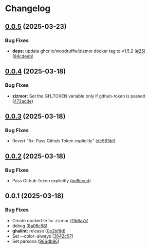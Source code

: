 # Changelog

## [0.0.5](https://github.com/koki-develop/github-actions-lint/compare/zizmor-v0.0.4...zizmor-v0.0.5) (2025-03-23)


### Bug Fixes

* **deps:** update ghcr.io/woodruffw/zizmor docker tag to v1.5.2 ([#25](https://github.com/koki-develop/github-actions-lint/issues/25)) ([84cdeeb](https://github.com/koki-develop/github-actions-lint/commit/84cdeeb5b74f177a21eb85d8a025b003bf30581d))

## [0.0.4](https://github.com/koki-develop/github-actions-lint/compare/zizmor-v0.0.3...zizmor-v0.0.4) (2025-03-18)


### Bug Fixes

* **zizmor:** Set the GH_TOKEN variable only if github-token is passed ([472acde](https://github.com/koki-develop/github-actions-lint/commit/472acde010c065aaf782937e240c512319f77845))

## [0.0.3](https://github.com/koki-develop/github-actions-lint/compare/zizmor-v0.0.2...zizmor-v0.0.3) (2025-03-18)


### Bug Fixes

* Revert "fix: Pass Github Token explicitly" ([dc563bf](https://github.com/koki-develop/github-actions-lint/commit/dc563bf2102bffdd354cca2335c858fd522336a6))

## [0.0.2](https://github.com/koki-develop/github-actions-lint/compare/zizmor-v0.0.1...zizmor-v0.0.2) (2025-03-18)


### Bug Fixes

* Pass Github Token explicitly ([bd8cccd](https://github.com/koki-develop/github-actions-lint/commit/bd8cccd400d3c9b7c303c8ee15d8505a4c87c479))

## 0.0.1 (2025-03-18)


### Bug Fixes

* Create dockerfile for zizmor ([f1b6a7c](https://github.com/koki-develop/github-actions-lint/commit/f1b6a7c75c598c78edaa4d8bfdc658ba759109ec))
* debug ([8a06c58](https://github.com/koki-develop/github-actions-lint/commit/8a06c5884ac0f35356916ef5c0d58ee675183d50))
* **ghalint:** release ([0e2bf8d](https://github.com/koki-develop/github-actions-lint/commit/0e2bf8d0de232693d32987629abb7c163ac334d5))
* Set --color=always ([3642c97](https://github.com/koki-develop/github-actions-lint/commit/3642c97ab94901cfce3b5e914d64c5655a74437d))
* Set persona ([966db86](https://github.com/koki-develop/github-actions-lint/commit/966db86411b61e09d2ed7e92d7362f580516f10e))
